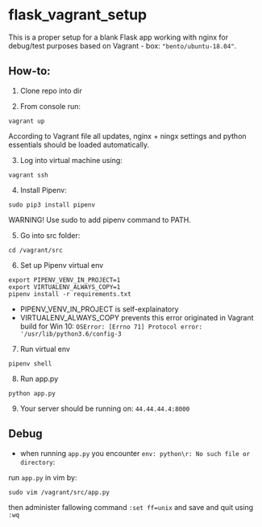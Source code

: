 # flask_vagrant_setup
This is a proper setup for a blank Flask app working with nginx for debug/test purposes based on Vagrant - box: ```"bento/ubuntu-18.04"```.

## How-to:

1. Clone repo into dir

2. From console run:

```
vagrant up
```

According to Vagrant file all updates, nginx + ningx settings and python essentials should be loaded automatically.

3. Log into virtual machine using:

```
vagrant ssh
```

4. Install Pipenv:

```
sudo pip3 install pipenv
```

WARNING! Use sudo to add pipenv command to PATH.

5. Go into src folder:

```
cd /vagrant/src
```

6. Set up Pipenv virtual env

```
export PIPENV_VENV_IN_PROJECT=1
export VIRTUALENV_ALWAYS_COPY=1
pipenv install -r requirements.txt
```
- PIPENV_VENV_IN_PROJECT is self-explainatory
- VIRTUALENV_ALWAYS_COPY prevents this error originated in Vagrant build for Win 10:
```OSError: [Errno 71] Protocol error: '/usr/lib/python3.6/config-3```

7. Run virtual env

```
pipenv shell
```

8. Run app.py

```
python app.py
```

9. Your server should be running on: ```44.44.44.4:8000```


## Debug

- when running ```app.py``` you encounter ```env: python\r: No such file or directory```:

run ```app.py``` in vim by: 

```
sudo vim /vagrant/src/app.py
```

then administer fallowing command ```:set ff=unix``` and save and quit using ```:wq```
